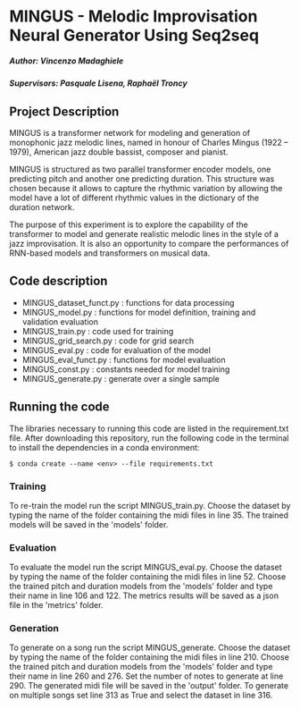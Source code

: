 # MINGUS - Melodic Improvisation Neural Generator Using Seq2seq

##### Author: Vincenzo Madaghiele
##### Supervisors: Pasquale Lisena, Raphaël Troncy 


## Project Description

MINGUS is a transformer network for modeling and generation of monophonic jazz melodic lines, named in honour of Charles Mingus (1922 – 1979), American jazz double bassist, composer and pianist.

MINGUS is structured as two parallel transformer encoder models, one predicting pitch and another one predicting duration. This structure was chosen because it allows to capture the rhythmic variation by allowing the model have a lot of different rhythmic values in the dictionary of the duration network.

The purpose of this experiment is to explore the capability of the transformer to model and generate realistic melodic lines in the style of a jazz improvisation. It is also an opportunity to compare the performances of RNN-based models and transformers on musical data.

## Code description

* MINGUS_dataset_funct.py : functions for data processing
* MINGUS_model.py : functions for model definition, training and validation evaluation 
* MINGUS_train.py : code used for training
* MINGUS_grid_search.py : code for grid search
* MINGUS_eval.py : code for evaluation of the model
* MINGUS_eval_funct.py : functions for model evaluation
* MINGUS_const.py : constants needed for model training
* MINGUS_generate.py : generate over a single sample

## Running the code

The libraries necessary to running this code are listed in the requirement.txt file. 
After downloading this repository, run the following code in the terminal to install the dependencies in a conda environment:
```
$ conda create --name <env> --file requirements.txt
```

### Training
To re-train the model run the script MINGUS_train.py. Choose the dataset by typing the name of the folder containing the midi files in line 35. The trained models will be saved in the 'models' folder.

### Evaluation
To evaluate the model run the script MINGUS_eval.py. Choose the dataset by typing the name of the folder containing the midi files in line 52. Choose the trained pitch and duration models from the 'models' folder and type their name in line 106 and 122. The metrics results will be saved as a json file in the 'metrics' folder.

### Generation
To generate on a song run the script MINGUS_generate. Choose the dataset by typing the name of the folder containing the midi files in line 210. Choose the trained pitch and duration models from the 'models' folder and type their name in line 260 and 276. Set the number of notes to generate at line 290. The generated midi file will be saved in the 'output' folder. To generate on multiple songs set line 313 as True and select the dataset in line 316.

